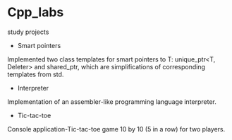 # Cpp_labs
study projects

- Smart pointers

Implemented two class templates for smart pointers to T: unique_ptr<T,
Deleter> and shared_ptr<T>, which are simplifications of corresponding templates from std.

- Interpreter

Implementation of an assembler-like programming language interpreter.

- Tic-tac-toe

Console application-Tic-tac-toe game 10 by 10 (5 in a row) for two players.
